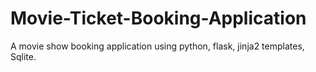 # Movie-Ticket-Booking-Application
A movie show booking application using python, flask, jinja2 templates, Sqlite. 

